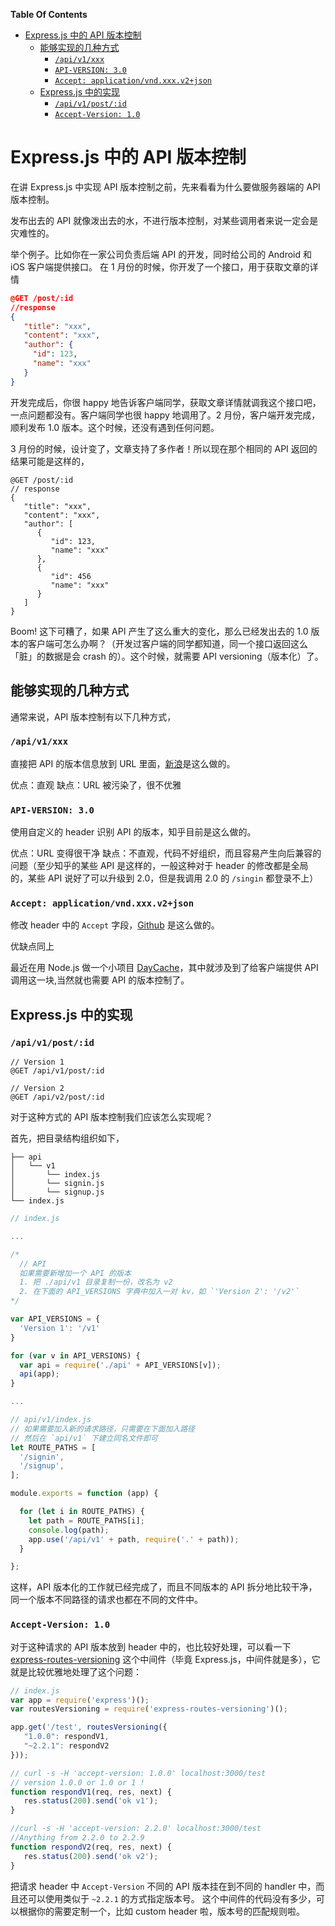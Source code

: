 <!-- START doctoc generated TOC please keep comment here to allow auto update -->
<!-- DON'T EDIT THIS SECTION, INSTEAD RE-RUN doctoc TO UPDATE -->
**Table Of Contents**

- [Express.js 中的 API 版本控制](#expressjs-%E4%B8%AD%E7%9A%84-api-%E7%89%88%E6%9C%AC%E6%8E%A7%E5%88%B6)
  - [能够实现的几种方式](#%E8%83%BD%E5%A4%9F%E5%AE%9E%E7%8E%B0%E7%9A%84%E5%87%A0%E7%A7%8D%E6%96%B9%E5%BC%8F)
    - [`/api/v1/xxx`](#apiv1xxx)
    - [`API-VERSION: 3.0`](#api-version-30)
    - [`Accept: application/vnd.xxx.v2+json`](#accept-applicationvndxxxv2json)
  - [Express.js 中的实现](#expressjs-%E4%B8%AD%E7%9A%84%E5%AE%9E%E7%8E%B0)
    - [`/api/v1/post/:id`](#apiv1postid)
    - [`Accept-Version: 1.0`](#accept-version-10)

<!-- END doctoc generated TOC please keep comment here to allow auto update -->

# Express.js 中的 API 版本控制

在讲 Express.js 中实现 API 版本控制之前，先来看看为什么要做服务器端的 API 版本控制。

发布出去的 API 就像泼出去的水，不进行版本控制，对某些调用者来说一定会是灾难性的。

举个例子。比如你在一家公司负责后端 API 的开发，同时给公司的 Android 和 iOS 客户端提供接口。
在 1 月份的时候，你开发了一个接口，用于获取文章的详情


```json
@GET /post/:id
//response
{
   "title": "xxx",
   "content": "xxx",
   "author": {
     "id": 123,
     "name": "xxx"
   }
}
```

开发完成后，你很 happy 地告诉客户端同学，获取文章详情就调我这个接口吧，一点问题都没有。客户端同学也很 happy 地调用了。2 月份，客户端开发完成，顺利发布 1.0 版本。这个时候，还没有遇到任何问题。

3 月份的时候，设计变了，文章支持了多作者！所以现在那个相同的 API 返回的结果可能是这样的，

```
@GET /post/:id
// response
{
   "title": "xxx",
   "content": "xxx",
   "author": [
      {
         "id": 123,
         "name": "xxx"
      },
      {
         "id": 456
         "name": "xxx"
      }
   ]
}
```

Boom! 这下可糟了，如果 API 产生了这么重大的变化，那么已经发出去的 1.0 版本的客户端可怎么办啊？（开发过客户端的同学都知道，同一个接口返回这么「脏」的数据是会 crash 的）。这个时候，就需要 API versioning（版本化）了。

## 能够实现的几种方式

通常来说，API 版本控制有以下几种方式，

### `/api/v1/xxx`

直接把 API 的版本信息放到 URL 里面，[新浪](http://open.weibo.com/wiki/2/users/show)是这么做的。

优点：直观
缺点：URL 被污染了，很不优雅

### `API-VERSION: 3.0`

使用自定义的 header 识别 API 的版本，知乎目前是这么做的。

优点：URL 变得很干净
缺点：不直观，代码不好组织，而且容易产生向后兼容的问题（至少知乎的某些 API 是这样的，一般这种对于 header 的修改都是全局的，某些 API 说好了可以升级到 2.0，但是我调用 2.0 的 `/singin` 都登录不上）

### `Accept: application/vnd.xxx.v2+json`

修改 header 中的 `Accept` 字段，[Github](https://developer.github.com/v3/) 是这么做的。

优缺点同上

最近在用 Node.js 做一个小项目 [DayCache](https://github.com/DayCache/DayCache)，其中就涉及到了给客户端提供 API 调用这一块,当然就也需要 API 的版本控制了。

## Express.js 中的实现

### `/api/v1/post/:id`

```
// Version 1
@GET /api/v1/post/:id

// Version 2
@GET /api/v2/post/:id
```

对于这种方式的 API 版本控制我们应该怎么实现呢？

首先，把目录结构组织如下，

```
├── api
│   └── v1
│       └── index.js
│       └── signin.js
│       └── signup.js
└── index.js
```

```js
// index.js

...

/*
  // API
  如果需要新增加一个 API 的版本
  1. 把 ./api/v1 目录复制一份，改名为 v2
  2. 在下面的 API_VERSIONS 字典中加入一对 kv，如 `'Version 2': '/v2'`
*/

var API_VERSIONS = {
  'Version 1': '/v1'
}

for (var v in API_VERSIONS) {
  var api = require('./api' + API_VERSIONS[v]);
  api(app);
}

...

```

```js
// api/v1/index.js
// 如果需要加入新的请求路径，只需要在下面加入路径
// 然后在 `api/v1` 下建立同名文件即可
let ROUTE_PATHS = [
  '/signin',
  '/signup',
];

module.exports = function (app) {

  for (let i in ROUTE_PATHS) {
    let path = ROUTE_PATHS[i];
    console.log(path);
    app.use('/api/v1' + path, require('.' + path));
  }

};
```

这样，API 版本化的工作就已经完成了，而且不同版本的 API 拆分地比较干净，同一个版本不同路径的请求也都在不同的文件中。

### `Accept-Version: 1.0`

对于这种请求的 API 版本放到 header 中的，也比较好处理，可以看一下 [express-routes-versioning](https://github.com/Prasanna-sr/express-routes-versioning) 这个中间件（毕竟 Express.js，中间件就是多），它就是比较优雅地处理了这个问题：

```js
// index.js
var app = require('express')();
var routesVersioning = require('express-routes-versioning')();

app.get('/test', routesVersioning({
   "1.0.0": respondV1,
   "~2.2.1": respondV2
}));

// curl -s -H 'accept-version: 1.0.0' localhost:3000/test
// version 1.0.0 or 1.0 or 1 !
function respondV1(req, res, next) {
   res.status(200).send('ok v1');
}

//curl -s -H 'accept-version: 2.2.0' localhost:3000/test
//Anything from 2.2.0 to 2.2.9
function respondV2(req, res, next) {
   res.status(200).send('ok v2');
}
```

把请求 header 中 `Accept-Version` 不同的 API 版本挂在到不同的 handler 中，而且还可以使用类似于 `~2.2.1` 的方式指定版本号。
这个中间件的代码没有多少，可以根据你的需要定制一个，比如 custom header 啦，版本号的匹配规则啦。


